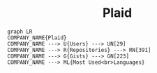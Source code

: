 <h1 align="center">Plaid</h1>

```mermaid
graph LR
COMPANY_NAME{Plaid}
COMPANY_NAME ---> U{Users} ---> UN[29]
COMPANY_NAME ---> R{Repositories} ---> RN[391]
COMPANY_NAME ---> G{Gists} ---> GN[223]
COMPANY_NAME ---> ML{Most Used<br>Languages}
```

